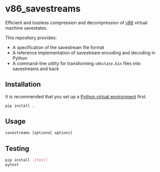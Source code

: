 # v86_savestreams

Efficient and lossless compression and decompression of [v86](https://copy.sh/v86/) virtual machine savestates.

This repository provides:
- A specification of the savestream file format
- A reference implementation of savestream encoding and decoding in Python
- A command-line utility for transforming `v86state.bin` files into savestreams and back

## Installation

It is recommended that you set up a [Python virtual environment](https://docs.python.org/3/library/venv.html) first.

```sh
pip install .
```

## Usage

```sh
savestreams [optional options]
```

## Testing

```sh
pip install .[test]
pytest
```